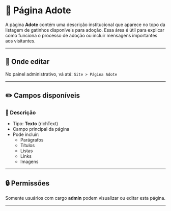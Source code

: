 # 🐾 Página Adote

A página **Adote** contém uma descrição institucional que aparece no topo da listagem de gatinhos disponíveis para adoção. Essa área é útil para explicar como funciona o processo de adoção ou incluir mensagens importantes aos visitantes.

---

## 📍 Onde editar

No painel administrativo, vá até: `Site > Página Adote `


---

## ✏️ Campos disponíveis

### 📝 Descrição
- Tipo: **Texto** (richText)
- Campo principal da página
- Pode incluir:
  - Parágrafos
  - Títulos
  - Listas
  - Links
  - Imagens

---

## 🔒 Permissões

Somente usuários com cargo **admin** podem visualizar ou editar esta página.

---
